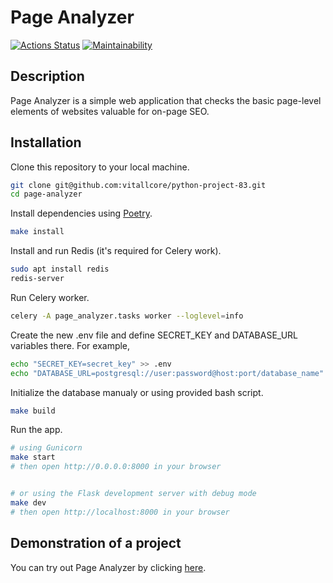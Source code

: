 # Page Analyzer
[![Actions Status](https://github.com/vitallcore/python-project-83/actions/workflows/hexlet-check.yml/badge.svg)](https://github.com/vitallcore/python-project-83/actions)
[![Maintainability](https://api.codeclimate.com/v1/badges/f8404884b3f3bd8c3bf7/maintainability)](https://codeclimate.com/github/vitallcore/python-project-83/maintainability)

## Description
Page Analyzer is a simple web application that checks the basic page-level elements of websites valuable for on-page SEO.

## Installation
Clone this repository to your local machine.
```bash
git clone git@github.com:vitallcore/python-project-83.git
cd page-analyzer
```
Install dependencies using [Poetry](https://python-poetry.org/docs/).
```bash
make install
```
Install and run Redis (it's required for Celery work).
```bash
sudo apt install redis
redis-server
```
Run Celery worker.
```bash
celery -A page_analyzer.tasks worker --loglevel=info
```
Create the new .env file and define SECRET_KEY and DATABASE_URL variables there. For example,
```bash
echo "SECRET_KEY=secret_key" >> .env
echo "DATABASE_URL=postgresql://user:password@host:port/database_name" >> .env
```
Initialize the database manualy or using provided bash script.
```bash
make build
```
Run the app.
```bash
# using Gunicorn
make start
# then open http://0.0.0.0:8000 in your browser


# or using the Flask development server with debug mode
make dev
# then open http://localhost:8000 in your browser
```

## Demonstration of a project
You can try out Page Analyzer by clicking [here](https://python-project-83-s5hk.onrender.com/).
